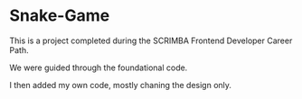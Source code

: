 # Snake-Game

This is a project completed during the SCRIMBA Frontend Developer Career Path.

We were guided through the foundational code. 

I then added my own code, mostly chaning the design only.
